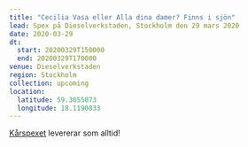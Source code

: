```yaml
---
title: "Cecilia Vasa eller Alla dina damer? Finns i sjön"
lead: Spex på Dieselverkstaden, Stockholm den 29 mars 2020
date: 2020-03-29
dt:
  start: 20200329T150000
  end: 20200329T170000
venue: Dieselverkstaden
region: Stockholm
collection: upcoming
location:
  latitude: 59.3055073
  longitude: 18.1190833
---
```


[Kårspexet](https://karspexet.se/) levererar som alltid!
